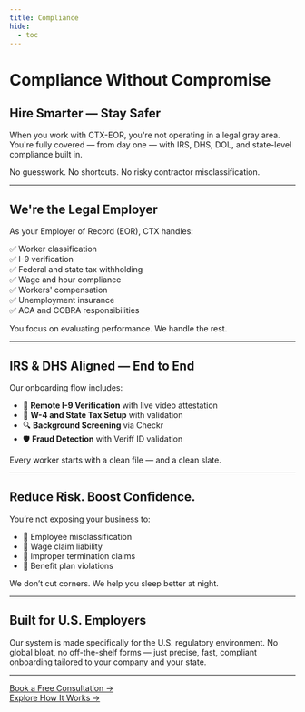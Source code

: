 ```yaml
---
title: Compliance
hide:
  - toc
---
```


# Compliance Without Compromise

## Hire Smarter — Stay Safer

When you work with CTX-EOR, you're not operating in a legal gray area. You're fully covered — from day one — with IRS, DHS, DOL, and state-level compliance built in.

No guesswork. No shortcuts. No risky contractor misclassification.

---

## We're the Legal Employer

As your Employer of Record (EOR), CTX handles:

✅ Worker classification  
✅ I-9 verification  
✅ Federal and state tax withholding  
✅ Wage and hour compliance  
✅ Workers' compensation  
✅ Unemployment insurance  
✅ ACA and COBRA responsibilities

You focus on evaluating performance. We handle the rest.

---

## IRS & DHS Aligned — End to End

Our onboarding flow includes:

- 📸 **Remote I-9 Verification** with live video attestation
- 🧾 **W-4 and State Tax Setup** with validation
- 🔍 **Background Screening** via Checkr
- 🛡 **Fraud Detection** with Veriff ID validation

Every worker starts with a clean file — and a clean slate.

---

## Reduce Risk. Boost Confidence.

You’re not exposing your business to:

- 🚫 Employee misclassification
- 🚫 Wage claim liability
- 🚫 Improper termination claims
- 🚫 Benefit plan violations

We don’t cut corners. We help you sleep better at night.

---

## Built for U.S. Employers

Our system is made specifically for the U.S. regulatory environment. No global bloat, no off-the-shelf forms — just precise, fast, compliant onboarding tailored to your company and your state.

---

[Book a Free Consultation →](#)  
[Explore How It Works →](how-it-works.md)
